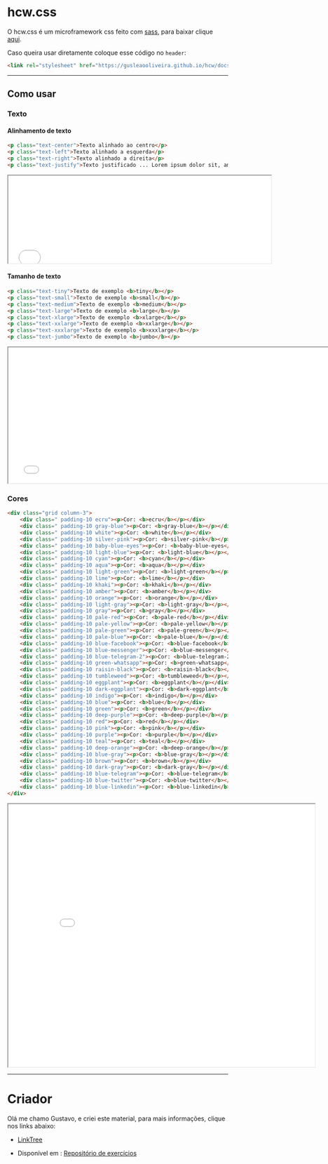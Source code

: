 # hcw.css

O hcw.css é um microframework css feito com [sass](https://sass-lang.com/documentation/syntax), para baixar clique [aqui](https://gusleaooliveira.github.io/hcw/docs/css/hcw.min.css).


Caso queira usar diretamente coloque esse código no `header`:

```html
<link rel="stylesheet" href="https://gusleaooliveira.github.io/hcw/docs/css/hcw.min.css">
```

---

## Como usar
### Texto
#### Alinhamento de texto
```html
<p class="text-center">Texto alinhado ao centro</p>
<p class="text-left">Texto alinhado a esquerda</p>
<p class="text-right">Texto alinhado a direita</p>
<p class="text-justify">Texto justificado ... Lorem ipsum dolor sit, amet consectetur adipisicing elit. Tempore, voluptatem? Exercitationem voluptatem sint laboriosam accusantium laborum provident rerum! Maxime voluptatum necessitatibus sequi nam unde quas repellendus? Earum fuga esse a.</p>
```

<iframe src="examples/alinhamento-texto.html" height="200" width="600" title="Alinhamento de texto"></iframe>

#### Tamanho de texto
```html
<p class="text-tiny">Texto de exemplo <b>tiny</b></p>
<p class="text-small">Texto de exemplo <b>small</b></p>
<p class="text-medium">Texto de exemplo <b>medium</b></p>
<p class="text-large">Texto de exemplo <b>large</b></p>
<p class="text-xlarge">Texto de exemplo <b>xlarge</b></p>
<p class="text-xxlarge">Texto de exemplo <b>xxlarge</b></p>
<p class="text-xxxlarge">Texto de exemplo <b>xxxlarge</b></p>
<p class="text-jumbo">Texto de exemplo <b>jumbo</b></p>
```

<iframe src="examples/tamanho-texto.html" height="310" width="760" title="Tamanho de texto"></iframe>

### Cores

```html
<div class="grid column-3">
    <div class=" padding-10 ecru"><p>Cor: <b>ecru</b></p></div>
    <div class=" padding-10 gray-blue"><p>Cor: <b>gray-blue</b></p></div>
    <div class=" padding-10 white"><p>Cor: <b>white</b></p></div>
    <div class=" padding-10 silver-pink"><p>Cor: <b>silver-pink</b></p></div>
    <div class=" padding-10 baby-blue-eyes"><p>Cor: <b>baby-blue-eyes</b></p></div>
    <div class=" padding-10 light-blue"><p>Cor: <b>light-blue</b></p></div>
    <div class=" padding-10 cyan"><p>Cor: <b>cyan</b></p></div>
    <div class=" padding-10 aqua"><p>Cor: <b>aqua</b></p></div>
    <div class=" padding-10 light-green"><p>Cor: <b>light-green</b></p></div>
    <div class=" padding-10 lime"><p>Cor: <b>lime</b></p></div>
    <div class=" padding-10 khaki"><p>Cor: <b>khaki</b></p></div>
    <div class=" padding-10 amber"><p>Cor: <b>amber</b></p></div>
    <div class=" padding-10 orange"><p>Cor: <b>orange</b></p></div>
    <div class=" padding-10 light-gray"><p>Cor: <b>light-gray</b></p></div>
    <div class=" padding-10 gray"><p>Cor: <b>gray</b></p></div>
    <div class=" padding-10 pale-red"><p>Cor: <b>pale-red</b></p></div>
    <div class=" padding-10 pale-yellow"><p>Cor: <b>pale-yellow</b></p></div>
    <div class=" padding-10 pale-green"><p>Cor: <b>pale-green</b></p></div>
    <div class=" padding-10 pale-blue"><p>Cor: <b>pale-blue</b></p></div>
    <div class=" padding-10 blue-facebook"><p>Cor: <b>blue-facebook</b></p></div>
    <div class=" padding-10 blue-messenger"><p>Cor: <b>blue-messenger</b></p></div>
    <div class=" padding-10 blue-telegram-2"><p>Cor: <b>blue-telegram-2</b></p></div>
    <div class=" padding-10 green-whatsapp"><p>Cor: <b>green-whatsapp</b></p></div>
    <div class=" padding-10 raisin-black"><p>Cor: <b>raisin-black</b></p></div>
    <div class=" padding-10 tumbleweed"><p>Cor: <b>tumbleweed</b></p></div>
    <div class=" padding-10 eggplant"><p>Cor: <b>eggplant</b></p></div>
    <div class=" padding-10 dark-eggplant"><p>Cor: <b>dark-eggplant</b></p></div>
    <div class=" padding-10 indigo"><p>Cor: <b>indigo</b></p></div>
    <div class=" padding-10 blue"><p>Cor: <b>blue</b></p></div>
    <div class=" padding-10 green"><p>Cor: <b>green</b></p></div>
    <div class=" padding-10 deep-purple"><p>Cor: <b>deep-purple</b></p></div>
    <div class=" padding-10 red"><p>Cor: <b>red</b></p></div>
    <div class=" padding-10 pink"><p>Cor: <b>pink</b></p></div>
    <div class=" padding-10 purple"><p>Cor: <b>purple</b></p></div>
    <div class=" padding-10 teal"><p>Cor: <b>teal</b></p></div>
    <div class=" padding-10 deep-orange"><p>Cor: <b>deep-orange</b></p></div>
    <div class=" padding-10 blue-gray"><p>Cor: <b>blue-gray</b></p></div>
    <div class=" padding-10 brown"><p>Cor: <b>brown</b></p></div>
    <div class=" padding-10 dark-gray"><p>Cor: <b>dark-gray</b></p></div>
    <div class=" padding-10 blue-telegram"><p>Cor: <b>blue-telegram</b></p></div>
    <div class=" padding-10 blue-twitter"><p>Cor: <b>blue-twitter</b></p></div>
    <div class=" padding-10 blue-linkedin"><p>Cor: <b>blue-linkedin</b></p></div>
</div>
```

<iframe src="examples/cores.html" height="600" width="700" title="Cores"></iframe>

---

# Criador

Olá me chamo Gustavo, e criei este material, para mais informações, clique nos links abaixo:

* [LinkTree](https://www.linktree.com.br/gusleaooliveira)


* Disponível em : [Repositório de exercícios](https://gusleaooliveira.github.io/posts/)

